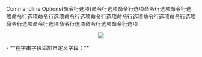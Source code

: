 Commandline Options(命令行选项)命令行选项命令行选项命令行选项命令行选项命令行选项命令行选项命令行选项命令行选项命令行选项命令行选项命令行选项命令行选项命令行选项命令行选项命令行选项命令行选项<br />
<p align="center"><img src="https://github.com/1688pc/AdvancedConnectPlugin/blob/master/Doc/2%E6%B7%BB%E5%8A%A0%E5%BA%94%E7%94%A8%E7%A8%8B%E5%BA%8F.PNG"/></p>
- **在字串字段添加自定义字段：**<br />
